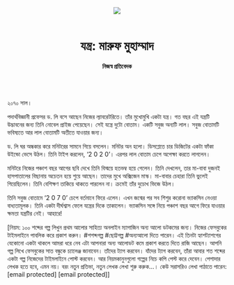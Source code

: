 <div align=center>
<img src=https://images.prothomalo.com/prothomalo-bangla/2021-01/1d75151c-eff9-4e9f-ac28-aebc4618d00f/palo_bangla_og.png />
<br><br>
<h1>যন্ত্র: মারুফ মুহাম্মাদ</h1> 
<h4>নিজস্ব প্রতিবেদক</h4>
<br><br>
</div>

২০৭০ সাল।

পদার্থবিজ্ঞানী প্রফেসর ড. লি বসে আছেন নিজের ল্যাবরেটরিতে। তাঁর মুখোমুখি একটা যন্ত্র। গত বছর এই যন্ত্রটি উদ্ভাবনের জন্য তিনি নোবেল প্রাইজ পেয়েছেন। সেই যন্ত্রে দুটো বোতাম। একটি সবুজ অন্যটি লাল। সবুজ বোতামটি ভবিষ্যতে আর লাল বোতামটি অতীতে যাওয়ার জন্য।

ড. লি ঘর অন্ধকার করে মনিটরের সামনে গিয়ে বসলেন। মনিটর অন হলো। ডিসপ্লেতে চার ডিজিটের একটা ফাঁকা উইন্ডো ভেসে উঠল। তিনি টাইপ করলেন, ‘2 0 2 0’। এরপর লাল বোতাম চেপে অপেক্ষা করতে লাগলেন।

মনিটরে নিজের পঞ্চাশ বছর আগের ছবি দেখে তিনি বিস্ময়ে হতভম্ব হয়ে গেলেন। তিনি দেখলেন, তার মা-বাবা দুজনই হাসপাতালের বিছানায় অচেতন হয়ে শুয়ে আছেন। তাদের মুখে অক্সিজেন মাস্ক। মা-বাবার চেহারা তিনি ভুলেই গিয়েছিলেন। তিনি বেশিক্ষণ তাকিয়ে থাকতে পারলেন না। ক্রমেই তাঁর দুচোখ ভিজে উঠল।

তিনি সবুজ বোতামে ‘2 0 7 0’ চেপে বর্তমানে ফিরে এলেন। এখন জন্মের পর সব শিশুর করোনা ভ্যাকসিন নেওয়া বাধ্যতামূলক। তিনি একটা দীর্ঘশ্বাস ফেলে যন্ত্রের দিকে তাকালেন। ভ্যাকসিন সঙ্গে নিয়ে পঞ্চাশ বছর আগে ফিরে যাওয়ার ক্ষমতা যন্ত্রটির নেই। আহারে!

[নিয়ম: ১০০ শব্দের গল্প লিখুন প্রথম আলোর সাহিত্য অনলাইন ম্যাগাজিন অন্য আলো ডটকমের জন্য। নিজের ফেসবুকের টাইমলাইনে পাবলিক করে প্রকাশ করুন। #শশব্দগল্প #ছোট্টগল্প #অন্যআলো দিতে পারেন। এই তিনটা হ্যাশট্যাশগের যেকোনো একটা থাকলে আমরা ধরে নেব এটা আপনারা অন্য আলোডট কমে প্রকাশ করতে দিতে রাজি আছেন। আপনি গল্প লিখে ফেসবুকের সাত বন্ধুকে চ্যালেঞ্জ জানাবেন। তাঁদের ট্যাগ করবেন। যাঁদের ট্যাগ করবেন, তাঁরা আবার শত শব্দের একটা গল্প নিজেদের টাইমলাইনে পোস্ট করবেন। আর নিয়মকানুনগুলো গল্পের নিচে কপি পেস্ট করে দেবেন। পেশাদার লেখক হতে হবে, এমন নয়। বরং নতুন প্রতিভা, নতুন লেখক লেখা শুরু করুক...। কেউ সরাসরিও লেখা পাঠাতে পারেন: [email protected] [email protected]]

